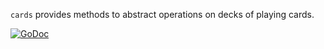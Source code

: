 `cards` provides methods to abstract operations on decks of playing cards.

[![GoDoc](https://godoc.org/github.com/ImJasonH/cards?status.svg)](https://godoc.org/github.com/ImJasonH/cards)
